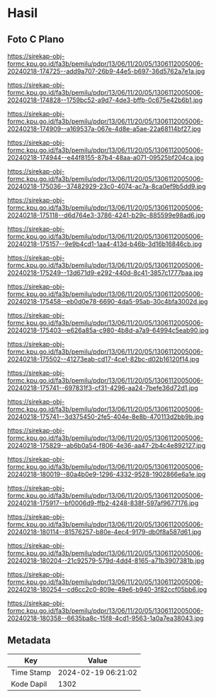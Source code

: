 # Hasil

## Foto C Plano

https://sirekap-obj-formc.kpu.go.id/fa3b/pemilu/pdpr/13/06/11/20/05/1306112005006-20240218-174725--add9a707-26b9-44e5-b697-36d5762a7e1a.jpg

https://sirekap-obj-formc.kpu.go.id/fa3b/pemilu/pdpr/13/06/11/20/05/1306112005006-20240218-174828--1759bc52-a9d7-4de3-bffb-0c675e42b6b1.jpg

https://sirekap-obj-formc.kpu.go.id/fa3b/pemilu/pdpr/13/06/11/20/05/1306112005006-20240218-174909--a169537a-067e-4d8e-a5ae-22a68114bf27.jpg

https://sirekap-obj-formc.kpu.go.id/fa3b/pemilu/pdpr/13/06/11/20/05/1306112005006-20240218-174944--e44f8155-87b4-48aa-a071-09525bf204ca.jpg

https://sirekap-obj-formc.kpu.go.id/fa3b/pemilu/pdpr/13/06/11/20/05/1306112005006-20240218-175036--37482929-23c0-4074-ac7a-8ca0ef9b5dd9.jpg

https://sirekap-obj-formc.kpu.go.id/fa3b/pemilu/pdpr/13/06/11/20/05/1306112005006-20240218-175118--d6d764e3-3786-4241-b29c-885599e98ad6.jpg

https://sirekap-obj-formc.kpu.go.id/fa3b/pemilu/pdpr/13/06/11/20/05/1306112005006-20240218-175157--9e9b4cd1-1aa4-413d-b46b-3d16b16846cb.jpg

https://sirekap-obj-formc.kpu.go.id/fa3b/pemilu/pdpr/13/06/11/20/05/1306112005006-20240218-175249--13d671d9-e292-440d-8c41-3857c1777baa.jpg

https://sirekap-obj-formc.kpu.go.id/fa3b/pemilu/pdpr/13/06/11/20/05/1306112005006-20240218-175458--eb0d0e78-6690-4da5-95ab-30c4bfa3002d.jpg

https://sirekap-obj-formc.kpu.go.id/fa3b/pemilu/pdpr/13/06/11/20/05/1306112005006-20240218-175403--e626a85a-c980-4b8d-a7a9-64994c5eab90.jpg

https://sirekap-obj-formc.kpu.go.id/fa3b/pemilu/pdpr/13/06/11/20/05/1306112005006-20240218-175502--41273eab-cd17-4ce1-82bc-d02b16120f14.jpg

https://sirekap-obj-formc.kpu.go.id/fa3b/pemilu/pdpr/13/06/11/20/05/1306112005006-20240218-175741--697831f3-cf31-4296-aa24-7befe36d72d1.jpg

https://sirekap-obj-formc.kpu.go.id/fa3b/pemilu/pdpr/13/06/11/20/05/1306112005006-20240218-175741--3d375450-2fe5-404e-8e8b-470113d2bb9b.jpg

https://sirekap-obj-formc.kpu.go.id/fa3b/pemilu/pdpr/13/06/11/20/05/1306112005006-20240218-175829--ab6b0a54-f806-4e36-aa47-2b4c4e892127.jpg

https://sirekap-obj-formc.kpu.go.id/fa3b/pemilu/pdpr/13/06/11/20/05/1306112005006-20240218-180019--80a4b0e9-1296-4332-9528-1902866e6a1e.jpg

https://sirekap-obj-formc.kpu.go.id/fa3b/pemilu/pdpr/13/06/11/20/05/1306112005006-20240218-175917--bf0006d9-ffb2-4248-838f-597af9677176.jpg

https://sirekap-obj-formc.kpu.go.id/fa3b/pemilu/pdpr/13/06/11/20/05/1306112005006-20240218-180114--81576257-b80e-4ec4-9179-db0f8a587d61.jpg

https://sirekap-obj-formc.kpu.go.id/fa3b/pemilu/pdpr/13/06/11/20/05/1306112005006-20240218-180204--21c92579-579d-4dd4-8165-a71b3907381b.jpg

https://sirekap-obj-formc.kpu.go.id/fa3b/pemilu/pdpr/13/06/11/20/05/1306112005006-20240218-180254--cd6cc2c0-809e-49e6-b940-3f82ccf05bb6.jpg

https://sirekap-obj-formc.kpu.go.id/fa3b/pemilu/pdpr/13/06/11/20/05/1306112005006-20240218-180358--6635ba8c-15f8-4cd1-9563-1a0a7ea38043.jpg


## Metadata

| Key        | Value               |
| ---------- | ------------------- |
| Time Stamp | 2024-02-19 06:21:02 |
| Kode Dapil | 1302                |



